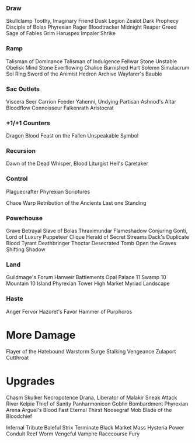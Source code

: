 ### Draw
Skullclamp
Toothy, Imaginary Friend
Dusk Legion Zealot
Dark Prophecy
Disciple of Bolas
Phyrexian Rager
Bloodtracker
Midnight Reaper
Greed
Sage of Fables
Grim Haruspex
Impaler Shrike

### Ramp
Talisman of Dominance
Talisman of Indulgence
Fellwar Stone
Unstable Obelisk
Mind Stone
Everflowing Chalice
Burnished Hart
Solemn Simulacrum
Sol Ring
Sword of the Animist
Hedron Archive
Wayfarer's Bauble

### Sac Outlets
Viscera Seer
Carrion Feeder
Yahenni, Undying Partisan
Ashnod's Altar
Bloodflow Connoisseur
Falkenrath Aristocrat

### +1/+1 Counters
Dragon Blood
Feast on the Fallen
Unspeakable Symbol

### Recursion
Dawn of the Dead
Whisper, Blood Liturgist
Hell's Caretaker

### Control
Plaguecrafter
Phyrexian Scriptures

Chaos Warp
Retribution of the Ancients
Last one Standing

### Powerhouse
Grave Betrayal
Slave of Bolas
Thraximundar
Flameshadow Conjuring
Gonti, Lord of Luxury
Puppeteer Clique
Herald of Secret Streams
Dack's Duplicate
Blood Tyrant
Deathbringer Thoctar
Desecrated Tomb
Open the Graves
Shifting Shadow

### Land
Guildmage's Forum
Hanweir Battlements
Opal Palace
11 Swamp
10 Mountain
10 Island
Phyrexian Tower
High Market
Myriad Landscape

### Haste
Anger
Fervor
Hazoret's Favor
Hammer of Purphoros

# More Damage
Flayer of the Hatebound
Warstorm Surge
Stalking Vengeance
Zulaport Cutthroat

# Upgrades
Chasm Skulker
Necropotence
Drana, Liberator of Malakir
Sneak Attack
River Kelpie
Thief of Sanity
Panharmonicon
Goblin Bombardment
Phyrexian Arena
Arguel's Blood Fast
Eternal Thirst
Noosegraf Mob
Blade of the Bloodchief

Infernal Tribute
Baleful Strix
Terminate
Black Market
Mass Hysteria
Power Conduit
Reef Worm
Vengeful Vampire
Racecourse Fury

